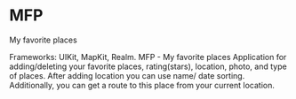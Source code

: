 # MFP
My favorite places

Frameworks: UIKit, MapKit, Realm. MFP - My favorite places Application for adding/deleting your favorite places, rating(stars), location, photo, and type of places. After adding location you can use name/ date sorting. Additionally, you can get a route to this place from your current location.
